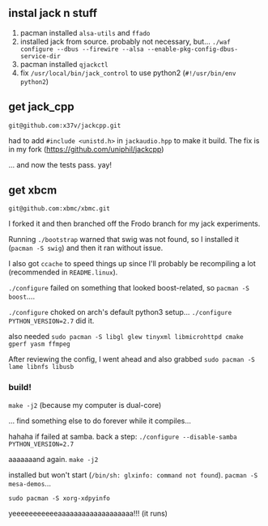 ## instal jack n stuff

1. pacman installed `alsa-utils` and `ffado`
2. installed jack from source. probably not necessary, but... `./waf configure --dbus --firewire --alsa --enable-pkg-config-dbus-service-dir`
3. pacman installed `qjackctl`
4. fix `/usr/local/bin/jack_control` to use python2 (`#!/usr/bin/env python2`)


## get jack_cpp

`git@github.com:x37v/jackcpp.git`

had to add `#include <unistd.h>` in `jackaudio.hpp` to make it build. The fix is in my fork (https://github.com/uniphil/jackcpp)

... and now the tests pass. yay!


## get xbcm

`git@github.com:xbmc/xbmc.git`

I forked it and then branched off the Frodo branch for my jack experiments.

Running `./bootstrap` warned that swig was not found, so I installed it (`pacman -S swig`) and then it ran without issue.

I also got `ccache` to speed things up since I'll probably be recompiling a lot (recommended in `README.linux`).

`./configure` failed on something that looked boost-related, so `pacman -S boost`....

`./configure` choked on arch's default python3 setup... `./configure PYTHON_VERSION=2.7` did it.

also needed `sudo pacman -S libgl glew tinyxml libmicrohttpd cmake gperf yasm ffmpeg`

After reviewing the config, I went ahead and also grabbed `sudo pacman -S lame libnfs libusb`

### build!

`make -j2` (because my computer is dual-core)

... find something else to do forever while it compiles...

hahaha if failed at samba. back a step: `./configure --disable-samba PYTHON_VERSION=2.7`

aaaaaaand again. `make -j2`

installed but won't start (`/bin/sh: glxinfo: command not found`). `pacman -S mesa-demos`...

`sudo pacman -S xorg-xdpyinfo`


yeeeeeeeeeeeaaaaaaaaaaaaaaaaaaa!!! (it runs)


